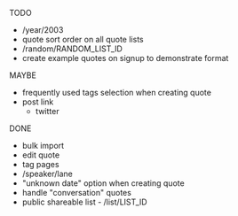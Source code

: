 TODO
- /year/2003
- quote sort order on all quote lists
- /random/RANDOM_LIST_ID
- create example quotes on signup to demonstrate format

MAYBE
- frequently used tags selection when creating quote
- post link
	- twitter

DONE
- bulk import
- edit quote
- tag pages
- /speaker/lane
- "unknown date" option when creating quote
- handle "conversation" quotes
- public shareable list - /list/LIST_ID